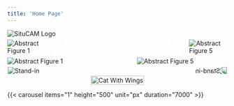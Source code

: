 ```yaml
---
title: 'Home Page'
---
```

<!-- markdownlint-disable MD033 -->

<img class="logo-light" src="Logo.png" alt="SituCAM Logo" style="display: block;">
<div style="
    display: flex;
    align-items: center;
    overflow: hidden;
    justify-content: center;
">
    <img src="fig1.png" alt="Abstract Figure 1" style="
        max-width:  20em;
        flex: 1 1 0;
        min-width: 0;
        object-fit: contain;
    ">
    <a href="./abstract" style="
        font-size: 1.3em;
        color: white;
        margin-left: 1em; margin-right: 1em;
        flex: 0 0 auto;
        text-align: center
    ">
        <b>2025 Annual BMES Meeting</b><br>
        Undergraduate Research Abstract
    </a>
    <img src="fig5.png" alt="Abstract Figure 5" style="
        max-width:  20em;
        flex: 1 1 0;
        min-width: 0;
        object-fit: contain;
    ">
</div>
<div style="
    display: flex;
    align-items: center;
    overflow: hidden;
    justify-content: center;
">
    <img src="/Extras/image%20(2).png" alt="Abstract Figure 1" style="
        max-width:  20em;
        flex: 1 1 0;
        min-width: 0;
        object-fit: contain;
    ">
    <a href="./extras" style="
        font-size: 1.3em;
        color: white;
        white-space: nowrap;
        margin-left: 1em; margin-right: 1em;
        flex: 0 0 auto;
    ">
        Extras
    </a>
    <img src="/Extras/image%20(9).png" alt="Abstract Figure 5" style="
        max-width:  20em;
        flex: 1 1 0;
        min-width: 0;
        object-fit: contain;
    ">
</div>
<div style="
    display: flex;
    align-items: center;
    overflow: hidden;
    justify-content: center;
">
    <img src="Logo.png" alt="Stand-in" style="
        max-width:  20em;
        flex: 1 1 0;
        min-width: 0;
        object-fit: contain;
        border: 1px solid white;
    ">
    <a href="./situcamdocumentation" style="
        font-size: 1.3em;
        color: white;
        white-space: nowrap;
        margin-left: 1em; margin-right: 1em;
        flex: 0 0 auto;
    ">
        Documentation (WIP)
    </a>
    <img src="Logo.png" alt="Stand-in" style="
        max-width:  20em;
        flex: 1 1 0;
        min-width: 0;
        object-fit: contain;
        transform: scaleX(-1);
        border: 1px solid white;
    ">
</div>
<a
    href="https://safiyamhart.weebly.com/blog/frame-animation"
    target="_blank" rel="noopener noreferrer"
    style="
        display: block;
        width: fit-content;
        margin: 0 auto;
    "
>
    <img src="cat-w-wings_orig.gif" alt="Cat With Wings"
        class="cat-with-wings"
        style="
            max-width: min(80vw, 30em);
            height: fit-content;
        "
    >
</a>

{{< carousel items="1" height="500" unit="px" duration="7000" >}}
